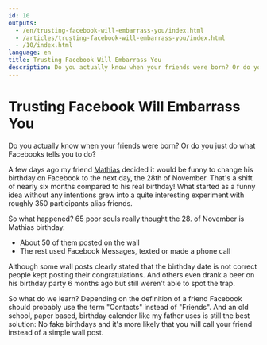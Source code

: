 ```yaml
---
id: 10
outputs:
  - /en/trusting-facebook-will-embarrass-you/index.html
  - /articles/trusting-facebook-will-embarrass-you/index.html
  - /10/index.html
language: en
title: Trusting Facebook Will Embarrass You
description: Do you actually know when your friends were born? Or do you just do what Facebooks tells you to do?
---
```

<h1>Trusting Facebook Will Embarrass You</h1>
<p>
Do you actually know when your friends were born? Or do you just do what Facebooks tells you to do?
</p>
<p>
A few days ago my friend <a href="http://www.mathias-paumgarten.com">Mathias</a> decided it would be funny to change his birthday on Facebook to the next day, the 28th of November. That's a shift of nearly six months compared to his real birthday! What started as a funny idea without any intentions grew into a quite interesting experiment with roughly 350 participants alias friends.
</p>
<p>
So what happened? 65 poor souls really thought the 28. of November is Mathias birthday.
</p>
<p>
<ul>
  <li>About 50 of them posted on the wall</li>
  <li>The rest used Facebook Messages, texted or made a phone call</li>
</ul>
</p>
<p>
Although some wall posts clearly stated that the birthday date is not correct people kept posting their congratulations. And others even drank a beer on his birthday party 6 months ago but still weren't able to spot the trap.
</p>
<p>
So what do we learn? Depending on the definition of a friend Facebook should probably use the term "Contacts" instead of "Friends". And an old school, paper based, birthday calender like my father uses is still the best solution: No fake birthdays and it's more likely that you will call your friend instead of a simple wall post.
</p>
